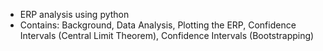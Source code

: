 - ERP analysis using python
- Contains: Background, Data Analysis, Plotting the ERP, Confidence Intervals (Central Limit Theorem), Confidence Intervals (Bootstrapping)



